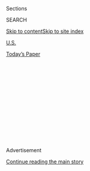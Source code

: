 <div id="app">

<div>

<div>

<div>

<div class="NYTAppHideMasthead css-1q2w90k e1suatyy0">

<div class="section css-ui9rw0 e1suatyy2">

<div class="css-eph4ug er09x8g0">

<div class="css-6n7j50">

</div>

<span class="css-1dv1kvn">Sections</span>

<div class="css-10488qs">

<span class="css-1dv1kvn">SEARCH</span>

</div>

[Skip to content](#site-content)[Skip to site
index](#site-index)

</div>

<div id="masthead-section-label" class="css-1wr3we4 eaxe0e00">

[U.S.](https://www.nytimes3xbfgragh.onion/section/us)

</div>

<div class="css-10698na e1huz5gh0">

</div>

</div>

<div id="masthead-bar-one" class="section hasLinks css-15hmgas e1csuq9d3">

<div class="css-uqyvli e1csuq9d0">

</div>

<div class="css-1uqjmks e1csuq9d1">

</div>

<div class="css-9e9ivx">

[](https://myaccount.nytimes3xbfgragh.onion/auth/login?response_type=cookie&client_id=vi)

</div>

<div class="css-1bvtpon e1csuq9d2">

[Today’s
Paper](https://www.nytimes3xbfgragh.onion/section/todayspaper)

</div>

</div>

</div>

</div>

<div data-aria-hidden="false">

<div id="site-content" data-role="main">

<div>

<div class="css-1aor85t" style="opacity:0.000000001;z-index:-1;visibility:hidden">

<div class="css-1hqnpie">

<div class="css-epjblv">

<span class="css-17xtcya">[U.S.](/section/us)</span><span class="css-x15j1o">|</span><span class="css-fwqvlz">U.S.
Identifies Some of the Mysterious Seeds Mailed From
China</span>

</div>

<div class="css-k008qs">

<div class="css-1iwv8en">

<span class="css-18z7m18"></span>

<div>

</div>

</div>

<span class="css-1n6z4y">https://nyti.ms/3i1BsDi</span>

<div class="css-1705lsu">

<div class="css-4xjgmj">

<div class="css-4skfbu" data-role="toolbar" data-aria-label="Social Media Share buttons, Save button, and Comments Panel with current comment count" data-testid="share-tools">

  - 
  - 
  - 
  - 
    
    <div class="css-6n7j50">
    
    </div>

  - 

</div>

</div>

</div>

</div>

</div>

</div>

<div id="NYT_TOP_BANNER_REGION" class="css-13pd83m">

</div>

<div id="top-wrapper" class="css-1sy8kpn">

<div id="top-slug" class="css-l9onyx">

Advertisement

</div>

[Continue reading the main
story](#after-top)

<div class="ad top-wrapper" style="text-align:center;height:100%;display:block;min-height:250px">

<div id="top" class="place-ad" data-position="top" data-size-key="top">

</div>

</div>

<div id="after-top">

</div>

</div>

<div>

<div id="sponsor-wrapper" class="css-1hyfx7x">

<div id="sponsor-slug" class="css-19vbshk">

Supported by

</div>

[Continue reading the main
story](#after-sponsor)

<div id="sponsor" class="ad sponsor-wrapper" style="text-align:center;height:100%;display:block">

</div>

<div id="after-sponsor">

</div>

</div>

<div class="css-186x18t">

</div>

<div class="css-1vkm6nb ehdk2mb0">

# U.S. Identifies Some of the Mysterious Seeds Mailed From China

</div>

The 14 varieties identified include common ones, such as hibiscus,
morning glory and lavender. Still, experts warned recipients not to
plant them.

<div class="css-79elbk" data-testid="photoviewer-wrapper">

<div class="css-z3e15g" data-testid="photoviewer-wrapper-hidden">

</div>

<div class="css-1a48zt4 ehw59r15" data-testid="photoviewer-children">

![<span class="css-16f3y1r e13ogyst0" data-aria-hidden="true">Officials
said unsolicited packets have also appeared in Australia, Canada and the
European Union. Recipients are asked to hold onto the packages and
mailing labels and not plant the
seeds.</span><span class="css-cnj6d5 e1z0qqy90" itemprop="copyrightHolder"><span class="css-1ly73wi e1tej78p0">Credit...</span><span><span>U.S.
Department of
Agriculture</span></span></span>](https://static01.graylady3jvrrxbe.onion/images/2020/08/03/multimedia/03xp-seeds/merlin_175213314_648d3f4c-1f6e-4788-9e08-818f0f116ff1-articleLarge.jpg?quality=75&auto=webp&disable=upscale)

</div>

</div>

<div class="css-18e8msd">

<div class="css-vp77d3 epjyd6m0">

<div class="css-1baulvz">

By [<span class="css-1baulvz last-byline" itemprop="name">Allyson
Waller</span>](https://www.nytimes3xbfgragh.onion/by/allyson-waller)

</div>

</div>

  - 
    
    <div class="css-ld3wwf e16638kd2">
    
    Aug. 2,
    2020
    
    </div>

  - 
    
    <div class="css-4xjgmj">
    
    <div class="css-d8bdto" data-role="toolbar" data-aria-label="Social Media Share buttons, Save button, and Comments Panel with current comment count" data-testid="share-tools">
    
      - 
      - 
      - 
      - 
        
        <div class="css-6n7j50">
        
        </div>
    
      - 
    
    </div>
    
    </div>

</div>

</div>

<div class="section meteredContent css-1r7ky0e" name="articleBody" itemprop="articleBody">

<div class="css-1fanzo5 StoryBodyCompanionColumn">

<div class="css-53u6y8">

A federal agency said it had identified 14 types of plants from
[unsolicited packages of
seeds](https://www.nytimes3xbfgragh.onion/2020/07/26/us/seeds-from-china-mail.html)
that appeared to have been mailed from China, revealing a “mix of
ornamental, fruit and vegetable, herb and weed species.”

Among the plant species botanists have identified so far: cabbage,
hibiscus, lavender, mint, morning glory, mustard, rose, rosemary and
sage, [according to the U.S. Department of Agriculture Animal and Plant
Health Inspection
Service.](https://www.aphis.usda.gov/publications/plant_health/faq-unsolicited-seeds.pdf)

“This is just a subset of the samples we’ve collected so far,” Osama
El-Lissy, deputy administrator for the service’s plant protection and
quarantine, [said this past
week](https://www.usda.gov/media/radio/daily-newsline/2020-07-29/actuality-unsolicited-seeds-are-several-plant-species).

Last month, a number of states reported that residents were getting
packages of seeds they did not order.

</div>

</div>

<div class="css-1fanzo5 StoryBodyCompanionColumn">

<div class="css-53u6y8">

All 50 states have since issued warnings about the unsolicited packages
and the inspection service said it had been sent packets from at least
22 states.

Doyle Crenshaw of Booneville, Ark., said he had planted some of the
unsolicited seeds he got.

“I told my wife, ‘They don’t look like any flower seed I had ever
seen,’” he said on Sunday.

Mr. Crenshaw said he had ordered blue zinnia seeds from Amazon, but when
he got the package about two months ago, it contained the blue zinnia
seeds as well as seed packets he did not order.

The package label read “studded earrings” and “China,” he said.

“It’s a really pretty plant,” he said, describing what grew from the
unsolicited seeds. “It looks like a giant squash plant.”

A representative from Amazon could not be immediately reached on Sunday.

Mr. Crenshaw said he called the Arkansas Department of Agriculture and
officials were set to come this week to dig up the plant that grew from
the unsolicited seeds. He also plans to have them collect another
unsolicited package he received — but has not opened — that was labeled
to say it contained beads.

</div>

</div>

<div class="css-1fanzo5 StoryBodyCompanionColumn">

<div class="css-53u6y8">

After receiving these packages, he said he and his wife will from now on
order their seeds locally.

The [federal inspection agency
said](https://www.aphis.usda.gov/aphis/newsroom/stakeholder-info/sa_by_date/sa-2020/sa-07/seeds-china)
evidence indicates the packages are part of a “brushing scam” in which
sellers send unsolicited items in hopes of increasing sales.

Although the risk is low for some nefarious outcome, like introducing an
exotic species in the United States or some form of biological warfare,
recipients of the mailings should not plant the seeds, said Art Gover, a
plant science researcher at Penn State University.

These seeds can be troublesome because they can introduce problematic
weeds and diseases, he said.

Lisa Delissio, a professor of biology at Salem State University in
Massachusetts, said if any of the unidentified seeds turned out to be
invasive species, they could displace native plants and compete for
resources and cause harm to the environment, agriculture or human
health.

Bernd Blossey, a professor in the department of natural resources at
Cornell University in Ithaca, N.Y., said he received a few calls from
worried recipients of the seed packets.

“Obviously planting rosemary or thyme in your garden isn’t something
that will endanger our environment,” he said. “But there may be other
things in there that have not been identified yet. Any time you gain
something unknown, my suggestion is burning them, not even throwing them
in the trash.”

Gardeners have been responsible for introducing invasive plant species
in the past, and nurturing them with a green thumb, including the
butterfly bush, Japanese knotweed and some ornamental grasses, Professor
Blossey said.

“Who knows who’s behind it or what’s behind it?” he said. “I think there
may be more to the story.”

Marie Fazio and Christina Morales contributed reporting.

</div>

</div>

<div>

</div>

</div>

<div>

</div>

<div>

</div>

<div>

</div>

<div>

<div id="bottom-wrapper" class="css-1ede5it">

<div id="bottom-slug" class="css-l9onyx">

Advertisement

</div>

[Continue reading the main
story](#after-bottom)

<div id="bottom" class="ad bottom-wrapper" style="text-align:center;height:100%;display:block;min-height:90px">

</div>

<div id="after-bottom">

</div>

</div>

</div>

</div>

</div>

## Site Index

<div>

</div>

## Site Information Navigation

  - [© <span>2020</span> <span>The New York Times
    Company</span>](https://help.nytimes3xbfgragh.onion/hc/en-us/articles/115014792127-Copyright-notice)

<!-- end list -->

  - [NYTCo](https://www.nytco.com/)
  - [Contact
    Us](https://help.nytimes3xbfgragh.onion/hc/en-us/articles/115015385887-Contact-Us)
  - [Work with us](https://www.nytco.com/careers/)
  - [Advertise](https://nytmediakit.com/)
  - [T Brand Studio](http://www.tbrandstudio.com/)
  - [Your Ad
    Choices](https://www.nytimes3xbfgragh.onion/privacy/cookie-policy#how-do-i-manage-trackers)
  - [Privacy](https://www.nytimes3xbfgragh.onion/privacy)
  - [Terms of
    Service](https://help.nytimes3xbfgragh.onion/hc/en-us/articles/115014893428-Terms-of-service)
  - [Terms of
    Sale](https://help.nytimes3xbfgragh.onion/hc/en-us/articles/115014893968-Terms-of-sale)
  - [Site
    Map](https://spiderbites.nytimes3xbfgragh.onion)
  - [Help](https://help.nytimes3xbfgragh.onion/hc/en-us)
  - [Subscriptions](https://www.nytimes3xbfgragh.onion/subscription?campaignId=37WXW)

</div>

</div>

</div>

</div>

